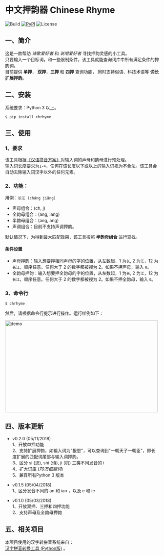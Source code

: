 # 中文押韵器 Chinese Rhyme
![Build](https://img.shields.io/badge/build-passing-green.svg)
[![PyPI](https://img.shields.io/badge/pypi-v0.2.0-blue.svg)](https://pypi.org/project/chrhyme/)
![License](https://img.shields.io/badge/license-MIT-yellow.svg)

## 一、简介
这是一款帮助 _诗歌爱好者_ 和 _说唱爱好者_ 寻找押韵灵感的小工具。  
只要输入一个目标词，和一些限制条件，该工具就能查询词库中所有满足条件的押韵词。  
目前提供 __单押__， __双押__，__三押__ 和 __四押__ 查询功能， 同时支持俗语、科技术语等 __词长扩展押韵__。  

## 二、安装
系统要求：Python 3 以上。  

    $ pip install chrhyme

## 三、使用

### 1、要求
该工具根据[《汉语拼音方案》](http://www.moe.edu.cn/ewebeditor/uploadfile/2015/03/02/20150302165814246.pdf)对输入词的声母和韵母进行预处理。  
输入词长度要求为`1-4`，任何在该长度以下或以上的输入词视为不合法。该工具会自动去除输入词汉字以外的任何元素。  

### 2、功能：
用例：`长江 (cháng jiāng)`  
* 声母组合：(ch, j)  
* 全韵母组合：(ang, iang)
* 半韵母组合：(ang, ang)  
* 声调组合：目前不支持声调押韵。

默认情况下，为得到最大匹配效果，该工具按照 __半韵母组合__ 进行查找。  
 
#### 条件设置  
* 声母押韵：输入想要押相同声母的字的位置，从左数起，1 为`长`, 2 为`江`，12 为`长江`，顺序任意。任何大于 2 的数字都被视为 2。如果不押声母，输入 `0`。  
* 全韵母押韵：输入想要押全韵母的字的位置，从左数起，1 为`长`, 2 为`江`，12 为`长江`，顺序任意。任何大于 2 的数字都被视为 2。如果不押全韵母，输入 `0`。  

### 3、命令行
    $ chrhyme  

然后，请根据命令行提示进行操作。运行样例如下：  

<img src="https://github.com/jiaeyan/chinese-rhyme/blob/master/chrhyme/data/demo.png" alt="demo" width="500" height="300"/>


## 四、版本更新
* v0.2.0 (05/11/2018)  
1、开放单押功能  
2、支持扩展押韵，如输入词为"报恩"，可以查询到"一朝天子一朝臣"，即长度扩展的匹配词尾部与输入词押韵。  
3、区分 si (思), shi (诗), ji (机) 三类不同发音的 i  
4、扩大词库 (_70万细胞词_)  
5、兼容所有Python 3 版本

* v0.1.5 (05/04/2018)  
1、区分发音不同的 an 和 ian ，以及 e 和 ie 

* v0.1.0 (05/03/2018)  
1、开放双押、三押和四押功能  
2、支持声母及全韵母押韵


## 五、相关项目

本项目使用的汉字转拼音系统来自：  
[汉字拼音转换工具 (Python版)](https://github.com/mozillazg/python-pinyin) 。
